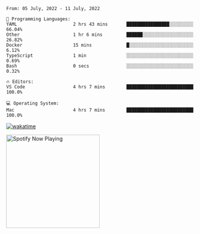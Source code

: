 <!--START_SECTION:waka-->
```text
From: 05 July, 2022 - 11 July, 2022

💬 Programming Languages: 
YAML                     2 hrs 43 mins       ████████████████░░░░░░░░░   66.04% 
Other                    1 hr 6 mins         ██████░░░░░░░░░░░░░░░░░░░   26.82% 
Docker                   15 mins             █░░░░░░░░░░░░░░░░░░░░░░░░   6.12% 
TypeScript               1 min               ░░░░░░░░░░░░░░░░░░░░░░░░░   0.69% 
Bash                     0 secs              ░░░░░░░░░░░░░░░░░░░░░░░░░   0.32%

🔥 Editors: 
VS Code                  4 hrs 7 mins        █████████████████████████   100.0%

💻 Operating System: 
Mac                      4 hrs 7 mins        █████████████████████████   100.0%

```


<!--END_SECTION:waka-->

[![wakatime](https://wakatime.com/badge/user/37718f76-572e-4513-b2c5-41c4d93d287a.svg)](https://wakatime.com/@37718f76-572e-4513-b2c5-41c4d93d287a)

[<img src="https://spotify-playing-gregnrobinson.vercel.app/api/spotify/?background_color=transparent&border_color=transparent" alt="Spotify Now Playing" width="250" />](https://open.spotify.com/user/gregnrobinson-ca)





